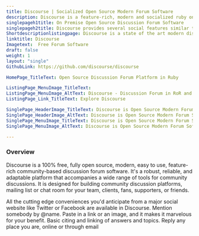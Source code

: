 ```yaml
---
title: Discourse | Socialized Open Source Modern Forum Software
description: Discourse is a feature-rich, modern and socialized ruby on rails based forum software that can be also be used as long-form chat room and mailing list.
singlepageh1title: On Premise Open Source Discussion Forum Software
singlepageh2title: Discourse provides several social features similar to Twitter and Facebook. Build, engage and grow your business community in a trendy modern way.
Shortdescriptionlistingpage: Discourse is a state of the art modern discussion forum platform with popular social features. Use it as a community forum, mailing list, long-form chat room and a lot more.
linktitle: Discourse
Imagetext:  Free Forum Software
draft: false
weight: 1
layout: "single"
GithubLink: https://github.com/discourse/discourse

HomePage_TitleText: Open Source Discussion Forum Platform in Ruby

ListingPage_MenuImage_TitleText: 
ListingPage_MenuImage_AltText: Discourse - Discussion Forum in RoR and EmberJS With Modern Social Features
ListingPage_Link_TitleText: Explore Discourse

SinglePage_HeaderImage_TitleText: Discourse is Open Source Modern Forum Software
SinglePage_HeaderImage_AltText: Discourse is Open Source Modern Forum Software
SinglePage_MenuImage_TitleText: Discourse is Open Source Modern Forum Software
SinglePage_MenuImage_AltText: Discourse is Open Source Modern Forum Software

---
```


### **Overview**

Discourse is a 100% free, fully open source, modern, easy to use, feature-rich community-based discussion forum software. It's a robust, reliable, and adaptable platform that accompanies a wide range of tools for community discussions. It is designed for building community discussion platforms, mailing list or chat room for your team, clients, fans, supporters, or friends.

All the cutting edge conveniences you'd anticipate from a major social website like Twitter or Facebook are available in Discourse. Mention somebody by @name. Paste in a link or an image, and it makes it marvelous for your benefit. Basic citing and linking of answers and topics. Reply any place you are, online or through email
